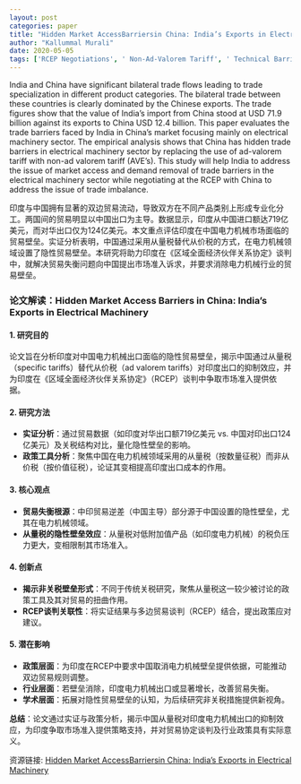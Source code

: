 ```yaml
---
layout: post
categories: paper
title: "Hidden Market AccessBarriersin China: India’s Exports in Electrical Machinery"
author: "Kallummal Murali"
date: 2020-05-05
tags: ['RCEP Negotiations', ' Non-Ad-Valorem Tariff', ' Technical Barriers to Trade', ' Electrical Machinery', ' Time Series', ' China']
---
```


India and China have significant bilateral trade flows leading to trade specialization in different product categories. The bilateral trade between these countries is clearly dominated by the Chinese exports. The trade figures show that the value of India’s import from China stood at USD 71.9 billion against its exports to China USD 12.4 billion. This paper evaluates the trade barriers faced by India in China’s market focusing mainly on electrical machinery sector. The empirical analysis shows that China has hidden trade barriers in electrical machinery sector by replacing the use of ad-valorem tariff with non-ad valorem tariff (AVE’s). This study will help India to address the issue of market access and demand removal of trade barriers in the electrical machinery sector while negotiating at the RCEP with China to address the issue of trade imbalance.

印度与中国拥有显著的双边贸易流动，导致双方在不同产品类别上形成专业化分工。两国间的贸易明显以中国出口为主导。数据显示，印度从中国进口额达719亿美元，而对华出口仅为124亿美元。本文重点评估印度在中国电力机械市场面临的贸易壁垒。实证分析表明，中国通过采用从量税替代从价税的方式，在电力机械领域设置了隐性贸易壁垒。本研究将助力印度在《区域全面经济伙伴关系协定》谈判中，就解决贸易失衡问题向中国提出市场准入诉求，并要求消除电力机械行业的贸易壁垒。

### **论文解读：Hidden Market Access Barriers in China: India’s Exports in Electrical Machinery**  

#### **1. 研究目的**  
论文旨在分析印度对中国电力机械出口面临的隐性贸易壁垒，揭示中国通过从量税（specific tariffs）替代从价税（ad valorem tariffs）对印度出口的抑制效应，并为印度在《区域全面经济伙伴关系协定》（RCEP）谈判中争取市场准入提供依据。  

#### **2. 研究方法**  
- **实证分析**：通过贸易数据（如印度对华出口额719亿美元 vs. 中国对印出口124亿美元）及关税结构对比，量化隐性壁垒的影响。  
- **政策工具分析**：聚焦中国在电力机械领域采用的从量税（按数量征税）而非从价税（按价值征税），论证其变相提高印度出口成本的作用。  

#### **3. 核心观点**  
- **贸易失衡根源**：中印贸易逆差（中国主导）部分源于中国设置的隐性壁垒，尤其在电力机械领域。  
- **从量税的隐性壁垒效应**：从量税对低附加值产品（如印度电力机械）的税负压力更大，变相限制其市场准入。  

#### **4. 创新点**  
- **揭示非关税壁垒形式**：不同于传统关税研究，聚焦从量税这一较少被讨论的政策工具及其对贸易的扭曲作用。  
- **RCEP谈判关联性**：将实证结果与多边贸易谈判（RCEP）结合，提出政策应对建议。  

#### **5. 潜在影响**  
- **政策层面**：为印度在RCEP中要求中国取消电力机械壁垒提供依据，可能推动双边贸易规则调整。  
- **行业层面**：若壁垒消除，印度电力机械出口或显著增长，改善贸易失衡。  
- **学术层面**：拓展对隐性贸易壁垒的认知，为后续研究非关税措施提供新视角。  

**总结**：论文通过实证与政策分析，揭示中国从量税对印度电力机械出口的抑制效应，为印度争取市场准入提供策略支持，并对贸易协定谈判及行业政策具有实际意义。

资源链接: [Hidden Market AccessBarriersin China: India’s Exports in Electrical Machinery](https://papers.ssrn.com/sol3/papers.cfm?abstract_id=3575344)
